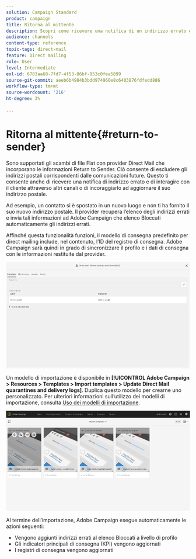 ```yaml
---
solution: Campaign Standard
product: campaign
title: Ritorna al mittente
description: Scopri come ricevere una notifica di un indirizzo errato ed escluderlo dalle comunicazioni future.
audience: channels
content-type: reference
topic-tags: direct-mail
feature: Direct mailing
role: User
level: Intermediate
exl-id: 6783aa68-7fd7-4f53-86bf-853c0fea5899
source-git-commit: aeeb6b4984b3bdd974960e8c6403876fdfedd886
workflow-type: tm+mt
source-wordcount: '216'
ht-degree: 3%

---
```


# Ritorna al mittente{#return-to-sender}

Sono supportati gli scambi di file Flat con provider Direct Mail che incorporano le informazioni Return to Sender. Ciò consente di escludere gli indirizzi postali corrispondenti dalle comunicazioni future. Questo ti consente anche di ricevere una notifica di indirizzo errato e di interagire con il cliente attraverso altri canali o di incoraggiarlo ad aggiornare il suo indirizzo postale.

Ad esempio, un contatto si è spostato in un nuovo luogo e non ti ha fornito il suo nuovo indirizzo postale. Il provider recupera l’elenco degli indirizzi errati e invia tali informazioni ad Adobe Campaign che elenco Bloccati automaticamente gli indirizzi errati.

Affinché questa funzionalità funzioni, il modello di consegna predefinito per direct mailing include, nel contenuto, l’ID del registro di consegna. Adobe Campaign sarà quindi in grado di sincronizzare il profilo e i dati di consegna con le informazioni restituite dal provider.

![](assets/direct_mail_return_sender_1.png)

Un modello di importazione è disponibile in **[!UICONTROL Adobe Campaign > Resources > Templates > Import templates > Update Direct Mail quarantines and delivery logs]**. Duplica questo modello per crearne uno personalizzato. Per ulteriori informazioni sull’utilizzo dei modelli di importazione, consulta [Uso dei modelli di importazione](../../automating/using/importing-data-with-import-templates.md#setting-up-import-templates).

![](assets/direct_mail_return_sender_2.png)

Al termine dell’importazione, Adobe Campaign esegue automaticamente le azioni seguenti:

* Vengono aggiunti indirizzi errati al elenco Bloccati a livello di profilo
* Gli indicatori principali di consegna (KPI) vengono aggiornati
* I registri di consegna vengono aggiornati
